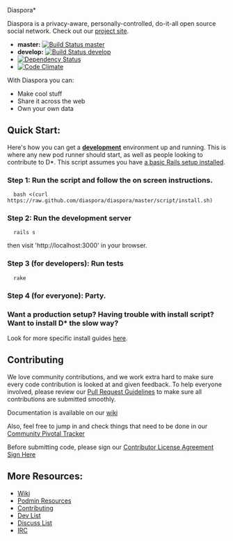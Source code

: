 Diaspora*

Diaspora is a privacy-aware, personally-controlled, do-it-all open source social network. Check out our [project site](http://diasporaproject.org).

* **master:** [![Build Status master](https://secure.travis-ci.org/diaspora/diaspora.png?branch=master)](http://travis-ci.org/diaspora/diaspora)
* **develop:** [![Build Status develop](https://secure.travis-ci.org/diaspora/diaspora.png?branch=develop)](http://travis-ci.org/diaspora/diaspora)
* [![Dependency Status](https://gemnasium.com/diaspora/diaspora.png?travis)](https://gemnasium.com/diaspora/diaspora)
* [![Code Climate](https://codeclimate.com/badge.png)](https://codeclimate.com/github/diaspora/diaspora)


With Diaspora you can:

- Make cool stuff
- Share it across the web
- Own your own data


## Quick Start:

Here's how you can get a **[development](http://guides.rubyonrails.org/getting_started.html)** environment up and running.  This is where any new pod runner should start, as well as people
looking to contribute to D*.  This script assumes you have [a basic Rails setup installed](http://railsapps.github.com/installing-rails-3-1.html).

### Step 1: Run the script and follow the on screen instructions.
```
  bash <(curl https://raw.github.com/diaspora/diaspora/master/script/install.sh)
```


### Step 2: Run the development server
```
  rails s
```

then visit 'http://localhost:3000' in your browser.

### Step 3 (for developers): Run tests
```
  rake
```

### Step 4 (for everyone): Party.


### Want a production setup? Having trouble with install script? Want to install D* the slow way?
  Look for more specific install guides [here](https://github.com/diaspora/diaspora/wiki/Installation-Guides).

## Contributing
We love community contributions, and we work extra hard to make sure every code contribution is looked at and given feedback. 
To help everyone involved, please review our [Pull Request Guidelines](https://github.com/diaspora/diaspora/wiki/Pull-Request-Guidelines)
to make sure all contributions are submitted smoothly.

Documentation is available on our [wiki](https://github.com/diaspora/diaspora/wiki)

Also, feel free to jump in and check things that need to be done in our [Community Pivotal Tracker](https://www.pivotaltracker.com/projects/61641#)

Before submitting code, please sign our [Contributor License Agreement](https://github.com/diaspora/diaspora/wiki/New-CLA--12-13-10) [Sign Here](https://spreadsheets.google.com/a/joindiaspora.com/spreadsheet/viewform?formkey=dFdRTnY0TGtfaklKQXZNUndsMlJ2eGc6MQ)

## More Resources:

- [Wiki](https://github.com/diaspora/diaspora/wiki)
- [Podmin Resources](https://github.com/diaspora/diaspora/wiki/Podmin-Resources)
- [Contributing](https://github.com/diaspora/diaspora/wiki/Getting-Started-With-Contributing)
- [Dev List](https://groups.google.com/forum/?fromgroups#!forum/diaspora-dev)
- [Discuss List](https://groups.google.com/forum/?fromgroups#!forum/diaspora-discuss)
- [IRC](https://github.com/diaspora/diaspora/wiki/How-we-use-IRC)
